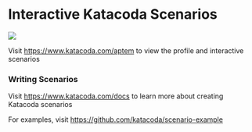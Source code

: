 # Interactive Katacoda Scenarios

[![](http://shields.katacoda.com/katacoda/aptem/count.svg)](https://www.katacoda.com/aptem "Get your profile on Katacoda.com")

Visit https://www.katacoda.com/aptem to view the profile and interactive scenarios

### Writing Scenarios
Visit https://www.katacoda.com/docs to learn more about creating Katacoda scenarios

For examples, visit https://github.com/katacoda/scenario-example
